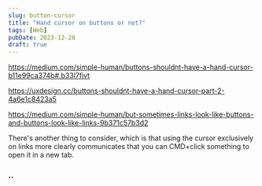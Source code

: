 ```yaml
---
slug: button-cursor
title: "Hand cursor on buttons or not?"
tags: [Web]
pubDate: 2023-12-28
draft: true
---
```


https://medium.com/simple-human/buttons-shouldnt-have-a-hand-cursor-b11e99ca374b#.b33l7fivt

https://uxdesign.cc/buttons-shouldnt-have-a-hand-cursor-part-2-4a6e1c8423a5

https://medium.com/simple-human/but-sometimes-links-look-like-buttons-and-buttons-look-like-links-9b371c57b3d2

There's another thing to consider, which is that using the cursor exclusively on links more clearly communicates that you can CMD+click something to open it in a new tab.

### ..
